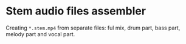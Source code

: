 # Stem audio files assembler

Creating `*.stem.mp4` from separate files: ful mix, drum part, bass part, melody part and vocal part.
